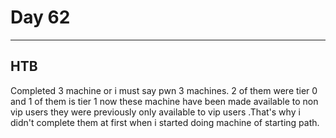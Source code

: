 # Day 62
___
## HTB
Completed 3 machine or i must say pwn 3 machines. 2 of them were tier 0 and 1 of them is tier 1 now these machine have been made available to non vip users they were previously only available to vip users .That's why i didn't complete them at first when i started doing machine of starting path.